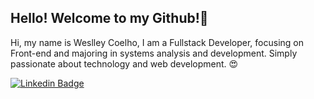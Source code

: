 ## Hello! Welcome to my Github!👋

Hi, my name is Weslley Coelho, I am a Fullstack Developer, focusing on Front-end and majoring in systems analysis and development.
Simply passionate about technology and web development. 😍

[![Linkedin Badge](https://img.shields.io/badge/LinkedIn-0077B5?style=for-the-badge&logo=linkedin&logoColor=white)](https://www.linkedin.com/in/weslley-coelho18/)
